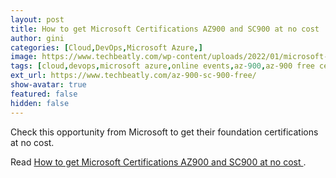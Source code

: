 ```yaml
---
layout: post
title: How to get Microsoft Certifications AZ900 and SC900 at no cost 
author: gini
categories: [Cloud,DevOps,Microsoft Azure,]
image: https://www.techbeatly.com/wp-content/uploads/2022/01/microsoft-free-certification-new-1024x576.png
tags: [cloud,devops,microsoft azure,online events,az-900,az-900 free certification,azure,free certification,microsoft,microsoft azure free certitfication,sc-900,sc-900 free certification,]
ext_url: https://www.techbeatly.com/az-900-sc-900-free/
show-avatar: true
featured: false
hidden: false
---
```


Check this opportunity from Microsoft to get their foundation certifications at no cost.

Read [How to get Microsoft Certifications AZ900 and SC900 at no cost ](https://www.techbeatly.com/az-900-sc-900-free/).